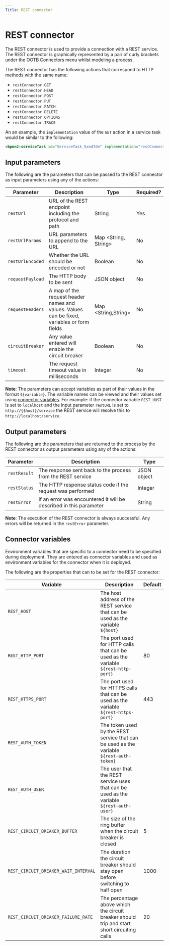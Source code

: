 ```yaml
---
Title: REST connector
---
```


# REST connector
The REST connector is used to provide a connection with a REST service. The REST connector is graphically represented by a pair of curly brackets under the OOTB Connectors menu whilst modeling a process. 

The REST connector has the following actions that correspond to HTTP methods with the same name:

* `restConnector.GET`
* `restConnector.HEAD`
* `restConnector.POST`
* `restConnector.PUT`
* `restConnector.PATCH`
* `restConnector.DELETE`
* `restConnector.OPTIONS`
* `restConnector.TRACE`

An an example, the `implementation` value of the `GET` action in a service task would be similar to the following:

```xml
<bpmn2:serviceTask id="ServiceTask_5xed7dm" implementation="restConnector.GET" />
```

## Input parameters
The following are the parameters that can be passed to the REST connector as input parameters using any of the actions:

| Parameter | Description | Type | Required? |
| --------  | ----------- | ---- | --------- |
| `restUrl` | URL of the REST endpoint including the protocol and path | String | Yes |
| `restUrlParams` | URL parameters to append to the URL | Map <String, String> | No |
| `restUrlEncoded` | Whether the URL should be encoded or not | Boolean | No |
| `requestPayload` | The HTTP body to be sent | JSON object | No |
| `requestHeaders` | A map of the request header names and values. Values can be fixed, variables or form fields | Map <String,String> | No |
| `circuitBreaker` | Any value entered will enable the circuit breaker | Boolean | No |
| `timeout` | The request timeout value in milliseconds | Integer | No |

**Note**: The parameters can accept variables as part of their values in the format `${variable}`. The variable names can be viewed and their values set using [connector variables](#connector-variables). For example: if the connector variable `REST_HOST` is set to `localhost` and the input parameter `restURL` is set to `http://{$host}/service` the REST service will resolve this to `http://localhost/service`.

## Output parameters
The following are the parameters that are returned to the process by the REST connector as output parameters using any of the actions:

| Parameter | Description | Type |
| --------  | ----------- | ---- |
| `restResult` | The response sent back to the process from the REST service | JSON object |
| `restStatus` | The HTTP response status code if the request was performed | Integer | 
| `restError` | If an error was encountered it will be described in this parameter | String |

**Note**: The execution of the REST connector is always successful. Any errors will be returned in the `restError` parameter.

## Connector variables
Environment variables that are specific to a connector need to be specified during deployment. They are entered as connector variables and used as environment variables for the connector when it is deployed. 

The following are the properties that can to be set for the REST connector: 

| Variable | Description | Default |
| -------- | ----------- | ------- |
| `REST_HOST` | The host address of the REST service that can be used as the variable `${host}` |
| `REST_HTTP_PORT` | The port used for HTTP calls that can be used as the variable `${rest-http-port}` | 80 |
| `REST_HTTPS_PORT` | The port used for HTTPS calls that can be used as the variable `${rest-https-port}` | 443 |
| `REST_AUTH_TOKEN` | The token used by the REST service that can be used as the variable `${rest-auth-token}` | |
| `REST_AUTH_USER` | The user that the REST service uses that can be used as the variable `${rest-auth-user}` | |
| `REST_CIRCUIT_BREAKER_BUFFER` | The size of the ring buffer when the circuit breaker is closed | 5 |
| `REST_CIRCUIT_BREAKER_WAIT_INTERVAL` | The duration the circuit breaker should stay open before switching to half open | 1000 |
| `REST_CIRCUIT_BREAKER_FAILURE_RATE` | The percentage above which the circuit breaker should trip and start short circuiting calls | 20 |

